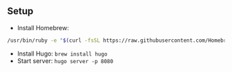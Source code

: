 

## Setup

- Install Homebrew:

```bash
/usr/bin/ruby -e "$(curl -fsSL https://raw.githubusercontent.com/Homebrew/install/master/install)"
```

- Install Hugo: `brew install hugo`
- Start server: `hugo server -p 8080`
